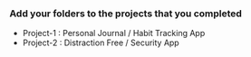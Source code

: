 ### Add your folders to the projects that you completed
- Project-1 : Personal Journal / Habit Tracking App
- Project-2 : Distraction Free / Security App

